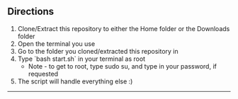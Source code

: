 ## Directions

<ol>
<li>Clone/Extract this repository to either the Home folder or the Downloads folder</li>
<li>Open the terminal you use</li>
<li>Go to the folder you cloned/extracted this repository in</li>
<li>Type `bash start.sh` in your terminal as root<ul><li>Note - to get to root, type sudo su, and type in your password, if requested</li></ul></li>
<li>The script will handle everything else :)</li>
</ol>

---
 
